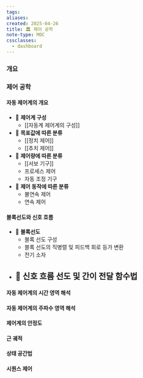 ```yaml
---
tags:
aliases: 
created: 2025-04-26
title: 🏛️ 제어 공학
note-type: MOC
cssclasses:
  - dashboard
---
```



### 개요


### 제어 공학

#### 자동 제어계의 개요
- 📖 **제어계 구성**
	- [[자동계 제어계의 구성]]
- 📖 **목표값에 따른 분류**
	- [[정치 제어]]
	- [[추치 제어]]
- 📖 **제어량에 따른 분류**
	- [[서보 기구]]
	- 프로세스 제어
	- 자동 조정 기구
- 📖 **제어 동작에 따른 분류**
	- 불연속 제어
	- 연속 제어

#### 블록선도와 신호 흐름
- 📖 **블록선도**
	- 블록 선도 구성
	- 블록 선도의 직병렬 및 피드백 회로 등가 변환
	- 전기 소자
- 📖 **신호 흐름 선도 및 간이 전달 함수법**
	- 
#### 자동 제어계의 시간 영역 해석

#### 자동 제어계의 주파수 영역 해석

#### 제어계의 안정도

#### 근 궤적

#### 상태 공간법

#### 시퀀스 제어

